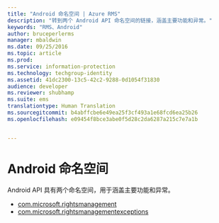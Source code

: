 ```yaml
---
title: "Android 命名空间 | Azure RMS"
description: "转到两个 Android API 命名空间的链接，涵盖主要功能和异常。"
keywords: "RMS、Android"
author: bruceperlerms
manager: mbaldwin
ms.date: 09/25/2016
ms.topic: article
ms.prod: 
ms.service: information-protection
ms.technology: techgroup-identity
ms.assetid: 41dc2300-13c5-42c2-9288-0d1054f31830
audience: developer
ms.reviewer: shubhamp
ms.suite: ems
translationtype: Human Translation
ms.sourcegitcommit: b4abffcbe6e49ea25f3cf493a1e68fcd6ea25b26
ms.openlocfilehash: e09454f8bce3abe0f5d28c2da6287a215c7e7a1b


---
```



# Android 命名空间

Android API 具有两个命名空间，用于涵盖主要功能和异常。

- [com.microsoft.rightsmanagement](/information-protection/sdk/4.2/api/android/com.microsoft.rightsmanagement)
- [com.microsoft.rightsmanagementexceptions](/information-protection/sdk/4.2/api/android/com.microsoft.rightsmanagement.exceptions)





<!--HONumber=Oct16_HO1-->


